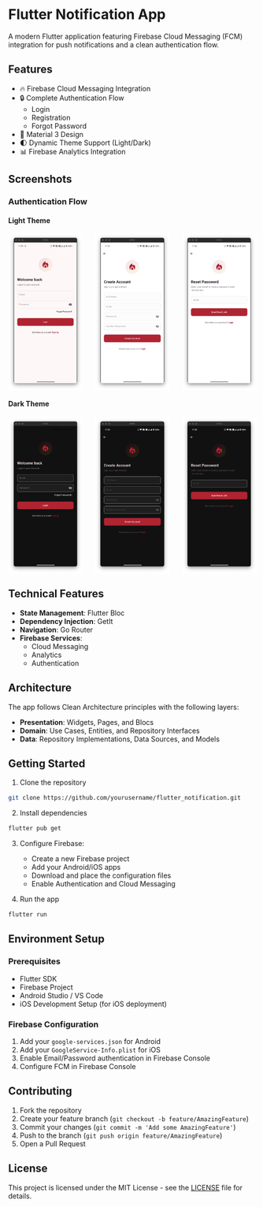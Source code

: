 # Flutter Notification App

A modern Flutter application featuring Firebase Cloud Messaging (FCM) integration for push
notifications and a clean authentication flow.

## Features

- 🔥 Firebase Cloud Messaging Integration
- 🔒 Complete Authentication Flow
    - Login
    - Registration
    - Forgot Password
- 🎨 Material 3 Design
- 🌓 Dynamic Theme Support (Light/Dark)
- 📊 Firebase Analytics Integration

## Screenshots

### Authentication Flow

#### Light Theme
<div style="display: flex; justify-content: space-between;">
  <img src="screenshots/android/light/android_ss_light_01.png" width="30%" alt="Login Screen - Light">
  <img src="screenshots/android/light/android_ss_light_02.png" width="30%" alt="Registration Screen - Light">
  <img src="screenshots/android/light/android_ss_light_03.png" width="30%" alt="Forgot Password Screen - Light">
</div>

#### Dark Theme

<div style="display: flex; justify-content: space-between;">
  <img src="screenshots/android/dark/android_ss_dark_01.png" width="30%" alt="Login Screen - Dark">
  <img src="screenshots/android/dark/android_ss_dark_02.png" width="30%" alt="Registration Screen - Dark">
  <img src="screenshots/android/dark/android_ss_dark_03.png" width="30%" alt="Forgot Password Screen - Dark">
</div>

## Technical Features

- **State Management**: Flutter Bloc
- **Dependency Injection**: GetIt
- **Navigation**: Go Router
- **Firebase Services**:
    - Cloud Messaging
    - Analytics
    - Authentication

## Architecture

The app follows Clean Architecture principles with the following layers:

- **Presentation**: Widgets, Pages, and Blocs
- **Domain**: Use Cases, Entities, and Repository Interfaces
- **Data**: Repository Implementations, Data Sources, and Models

## Getting Started

1. Clone the repository

```bash
git clone https://github.com/yourusername/flutter_notification.git
```

2. Install dependencies

```bash
flutter pub get
```

3. Configure Firebase:
    - Create a new Firebase project
    - Add your Android/iOS apps
    - Download and place the configuration files
    - Enable Authentication and Cloud Messaging

4. Run the app

```bash
flutter run
```

## Environment Setup

### Prerequisites

- Flutter SDK
- Firebase Project
- Android Studio / VS Code
- iOS Development Setup (for iOS deployment)

### Firebase Configuration

1. Add your `google-services.json` for Android
2. Add your `GoogleService-Info.plist` for iOS
3. Enable Email/Password authentication in Firebase Console
4. Configure FCM in Firebase Console

## Contributing

1. Fork the repository
2. Create your feature branch (`git checkout -b feature/AmazingFeature`)
3. Commit your changes (`git commit -m 'Add some AmazingFeature'`)
4. Push to the branch (`git push origin feature/AmazingFeature`)
5. Open a Pull Request

## License

This project is licensed under the MIT License - see the [LICENSE](LICENSE) file for details.
